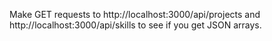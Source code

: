 Make GET requests to 
http://localhost:3000/api/projects 
and 
http://localhost:3000/api/skills 
to see if you get JSON arrays.
